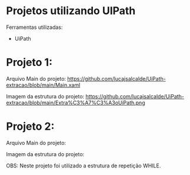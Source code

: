 # Projetos utilizando UIPath

Ferramentas utilizadas:
- UiPath

# Projeto 1:
Arquivo Main do projeto: https://github.com/lucajsalcalde/UiPath-extracao/blob/main/Main.xaml

Imagem da estrutura do projeto: https://github.com/lucajsalcalde/UiPath-extracao/blob/main/Extra%C3%A7%C3%A3oUiPath.png

# Projeto 2:
Arquivo Main do projeto:

Imagem da estrutura do projeto:

OBS: Neste projeto foi utilizado a estrutura de repetição WHILE.
